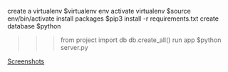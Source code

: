 create a virtualenv
$virtualenv env
activate virtualenv
$source env/bin/activate
install packages 
$pip3 install -r requirements.txt
create database 
$python
>>> from project import db
>>> db.create_all()
run app
$python server.py

[Screenshots](/docs/SCREENSHOTS.md)